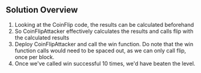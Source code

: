 ## Solution Overview
1. Looking at the CoinFlip code, the results can be calculated beforehand
2. So CoinFlipAttacker effectively calculates the results and calls flip with the calculated results
3. Deploy CoinFlipAttacker and call the win function. Do note that the win function calls would need to be spaced out, as we can only call flip, once per block.
4. Once we've called win successful 10 times, we'd have beaten the level.